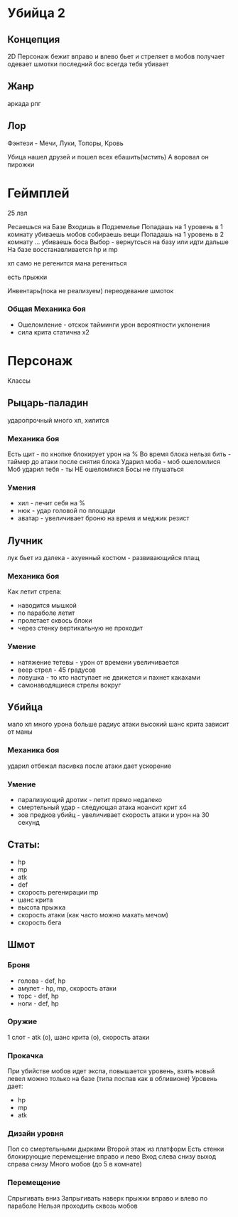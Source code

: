 # Убийца 2

## Концепция
2D
Персонаж бежит вправо и влево 
бьет и стреляет в мобов
получает одевает шмотки
последний бос всегда тебя убивает

## Жанр
 аркада рпг  

## Лор
Фэнтези - Мечи, Луки, Топоры, Кровь

Убица нашел друзей и пошел всех ебашить(мстить)
А воровал он пирожки

# Геймплей
25 лвл

Ресаешься на Базе
Входишь в Подземелье
Попадашь на 1 уровень в 1 комнату 
убиваешь мобов собираешь вещи
Попадашь на 1 уровень в 2 комнату 
...
убиваешь боса
Выбор - вернутсься на базу или идти дальше
На базе восстанавливается hp и mp

хп само не регенится
мана регениться

есть прыжки

Инвентарь(пока не реализуем) переодевание шмоток


### Общая Механика боя
- Ошеломление - отскок 
тайминги
урон
вероятности
уклонения
- сила крита статична х2


# Персонаж
Классы 
## Рыцарь-паладин 
ударопрочный много хп, хилится 
### Механика боя
Есть щит - по кнопке блокирует урон на %
Во время блока нельзя бить - таймер до атаки после снятия блока
Ударил моба - моб ошеломлися
Моб ударил тебя - ты НЕ ошеломлися
Босы не глушаться
### Умения
- хил - лечит себя на %
- нюк - удар головой по площади
- аватар - увеличивает броню на время и меджик резист 

## Лучник 
лук бьет из далека - ахуенный костюм - развивающийся плащ

### Механика боя
Как летит стрела:
- наводится мышкой
- по параболе летит
- пролетает сквось блоки
- через стенку вертикальную не проходит
 
### Умение
 - натяжение тетевы - урон от времени увеличивается
 - веер стрел - 45 градусов  
 - ловушка - то кто наступает не движется и пахнет какахами
 - самонаводящиеся стрелы вокруг 

## Убийца 
мало хп много урона больше радиус атаки высокий шанс крита зависит от маны

### Механика боя
ударил отбежал
пасивка после атаки дает ускорение

### Умение
 - парализующий дротик - летит прямо недалеко
 - смертельный удар - следующая атака ноансит крит х4
 - зов предков убийц - увеличивает скорость атаки и урон на 30 секунд


## Статы:
 - hp
 - mp
 - atk
 - def
 - скорость регенирации mp
 - шанс крита  
 - высота прыжка
 - скорость атаки (как часто можно махать мечом)
 - скорость бега
 
## Шмот
### Броня

- голова - def, hp 
- амулет -  hp, mp, скорость атаки
- торс - def, hp
- ноги - def, hp

### Оружие

1 слот - atk (o), шанс крита (o), скорость атаки


### Прокачка
При убийстве мобов идет экспа, повышается уровень, взять новый левел можно только на базе (типа поспав как в обливионе)
Уровень дает:
- hp
- mp
- atk


### Дизайн уровня
Пол со смертельными дырками
Второй этаж из платформ
Есть стенки блокирующие перемещение вправо и лево
Вход слева снизу
выход справа снизу
Много мобов (до 5 в комнате)

###  Перемещение
Спрыгивать вниз
Запрыгивать наверх
прыжки вправо и влево по параболе
Нельзя проходить сквозь мобов


